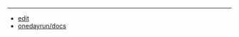 
---

+ [edit](https://github.com/onedayrun/app.oneday.run/edit/main/README.md)
+ [onedayrun/docs](https://github.com/onedayrun/app.oneday.run)